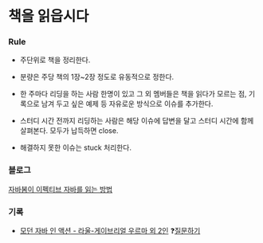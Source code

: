 # 책을 읽읍시다
### Rule

- 주단위로 책을 정리한다.

- 분량은 주당 책의 1장~2장 정도로 유동적으로 정한다.

- 한 주마다 리딩을 하는 사람 한명이 있고 그 외 멤버들은 책을 읽다가 모르는 점, 기록으로 남겨 두고 싶은 예제 등 자유로운 방식으로 이슈를 추가한다.

- 스터디 시간 전까지 리딩하는 사람은 해당 이슈에 답변을 달고 스터디 시간에 함께 살펴본다. 모두가 납득하면 close. 

- 해결하지 못한 이슈는 stuck 처리한다. 

### 블로그
[자바봄이 이펙티브 자바를 읽는 방법](https://javabom.tistory.com/70)

### 기록
- [모던 자바 인 액션 - 라울-게이브리얼 우르마 외 2인](https://github.com/Java-Exo/ReadingRecord/tree/main/%EB%AA%A8%EB%8D%98%EC%9E%90%EB%B0%94%EC%9D%B8%EC%95%A1%EC%85%98) ❓[질문하기](https://github.com/Java-Exo/ReadingRecord/issues/new?assignees=&labels=Modern+Java+In+Action&template=modern-java-in-action-question.md&title=%5B%EB%AA%A9%EC%B0%A8%5D+%EA%B0%84%EB%8B%A8%ED%95%9C+%EC%A0%9C%EB%AA%A9)
